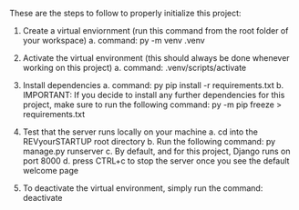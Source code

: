 These are the steps to follow to properly initialize this project:
1. Create a virtual enviornment (run this command from the root folder of your workspace)
    a. command: py -m venv .venv

2. Activate the virtual environment (this should always be done whenever working on this project)
    a. command: .venv/scripts/activate

3. Install dependencies
    a. command: py pip install -r requirements.txt
    b. IMPORTANT: If you decide to install any further dependencies for this project, make sure 
            to run the following command: py -m pip freeze > requirements.txt

4. Test that the server runs locally on your machine
    a. cd into the REVyourSTARTUP root directory
    b. Run the following command: py manage.py runserver
    c. By default, and for this project, Django runs on port 8000
    d. press CTRL+c to stop the server once you see the default welcome page

5. To deactivate the virtual environment, simply run the command: deactivate
